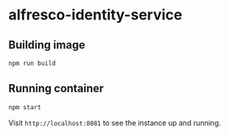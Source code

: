 # alfresco-identity-service

## Building image

```sh
npm run build
```

## Running container

```sh
npm start
```

Visit `http://localhost:8081` to see the instance up and running.